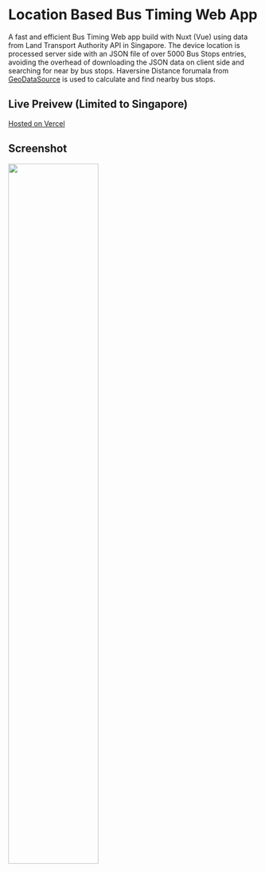 # Location Based Bus Timing Web App

A fast and efficient Bus Timing Web app build with Nuxt (Vue) using data from Land Transport Authority API in Singapore. The device location is processed server side with an JSON file of over 5000 Bus Stops entries, avoiding the overhead of downloading the JSON data on client side and searching for near by bus stops. Haversine Distance forumala from [GeoDataSource](https://www.geodatasource.com/developers/javascript) is used to calculate and find nearby bus stops.

## Live Preivew (Limited to Singapore)

[Hosted on Vercel](https://bus-timing-nuxt.vercel.app/) 

## Screenshot

<img loading="lazy" width="60%" src="./sitePreview.png" />
